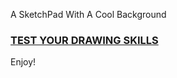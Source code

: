 A SketchPad With A Cool Background

### [TEST YOUR DRAWING SKILLS](https://abdelrahmank1868.github.io/odin-sketch-project/)

Enjoy!